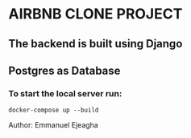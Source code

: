 # AIRBNB CLONE PROJECT

## The backend is built using Django

## Postgres as Database

### To start the local server run:

```
docker-compose up --build

```

Author: Emmanuel Ejeagha
